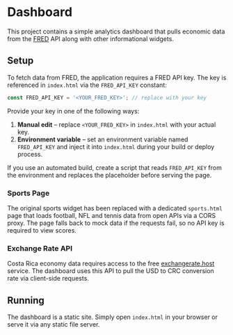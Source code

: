 # Dashboard

This project contains a simple analytics dashboard that pulls economic data from the [FRED](https://fred.stlouisfed.org/) API along with other informational widgets.

## Setup

To fetch data from FRED, the application requires a FRED API key. The key is referenced in `index.html` via the `FRED_API_KEY` constant:

```javascript
const FRED_API_KEY = '<YOUR_FRED_KEY>'; // replace with your key
```

Provide your key in one of the following ways:

1. **Manual edit** – replace `<YOUR_FRED_KEY>` in `index.html` with your actual key.
2. **Environment variable** – set an environment variable named `FRED_API_KEY` and inject it into `index.html` during your build or deploy process.

If you use an automated build, create a script that reads `FRED_API_KEY` from the environment and replaces the placeholder before serving the page.

### Sports Page

The original sports widget has been replaced with a dedicated
`sports.html` page that loads football, NFL and tennis data from open
APIs via a CORS proxy. The page falls back to mock data if the requests
fail, so no API key is required to view scores.

### Exchange Rate API

Costa Rica economy data requires access to the free
[exchangerate.host](https://exchangerate.host/) service. The dashboard uses this
API to pull the USD to CRC conversion rate via client-side requests.


## Running

The dashboard is a static site. Simply open `index.html` in your browser or serve it via any static file server.
